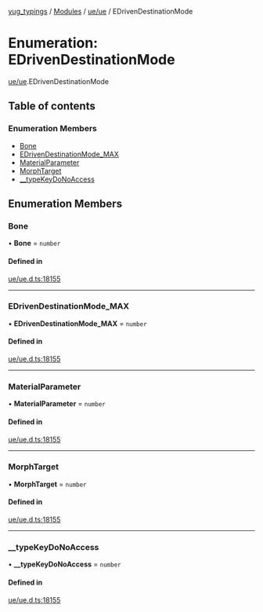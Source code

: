 [yug_typings](../README.md) / [Modules](../modules.md) / [ue/ue](../modules/ue_ue.md) / EDrivenDestinationMode

# Enumeration: EDrivenDestinationMode

[ue/ue](../modules/ue_ue.md).EDrivenDestinationMode

## Table of contents

### Enumeration Members

- [Bone](ue_ue.EDrivenDestinationMode.md#bone)
- [EDrivenDestinationMode\_MAX](ue_ue.EDrivenDestinationMode.md#edrivendestinationmode_max)
- [MaterialParameter](ue_ue.EDrivenDestinationMode.md#materialparameter)
- [MorphTarget](ue_ue.EDrivenDestinationMode.md#morphtarget)
- [\_\_typeKeyDoNoAccess](ue_ue.EDrivenDestinationMode.md#__typekeydonoaccess)

## Enumeration Members

### Bone

• **Bone** = `number`

#### Defined in

[ue/ue.d.ts:18155](https://github.com/YugMetaverse/yug_typings/blob/25cad34/ue/ue.d.ts#L18155)

___

### EDrivenDestinationMode\_MAX

• **EDrivenDestinationMode\_MAX** = `number`

#### Defined in

[ue/ue.d.ts:18155](https://github.com/YugMetaverse/yug_typings/blob/25cad34/ue/ue.d.ts#L18155)

___

### MaterialParameter

• **MaterialParameter** = `number`

#### Defined in

[ue/ue.d.ts:18155](https://github.com/YugMetaverse/yug_typings/blob/25cad34/ue/ue.d.ts#L18155)

___

### MorphTarget

• **MorphTarget** = `number`

#### Defined in

[ue/ue.d.ts:18155](https://github.com/YugMetaverse/yug_typings/blob/25cad34/ue/ue.d.ts#L18155)

___

### \_\_typeKeyDoNoAccess

• **\_\_typeKeyDoNoAccess** = `number`

#### Defined in

[ue/ue.d.ts:18155](https://github.com/YugMetaverse/yug_typings/blob/25cad34/ue/ue.d.ts#L18155)

